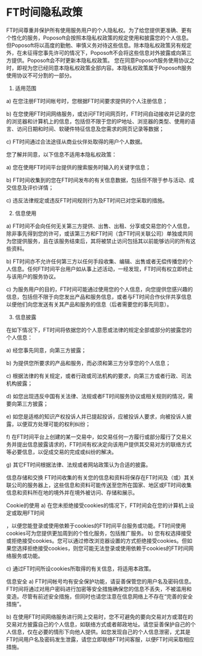 # FT时间隐私政策
FT时间尊重并保护所有使用服务用户的个人隐私权。为了给您提供更准确、更有个性化的服务，Poposoft会按照本隐私权政策的规定使用和披露您的个人信息。但Poposoft将以高度的勤勉、审慎义务对待这些信息。除本隐私权政策另有规定外，在未征得您事先许可的情况下，Poposoft不会将这些信息对外披露或向第三方提供。Poposoft会不时更新本隐私权政策。 您在同意Poposoft服务使用协议之时，即视为您已经同意本隐私权政策全部内容。本隐私权政策属于Poposoft服务使用协议不可分割的一部分。

1. 适用范围

a) 在您注册FT时间帐号时，您根据FT时间要求提供的个人注册信息；

b) 在您使用FT时间网络服务，或访问FT时间网页时，FT时间自动接收并记录的您的浏览器和计算机上的信息，包括但不限于您的IP地址、浏览器的类型、使用的语言、访问日期和时间、软硬件特征信息及您需求的网页记录等数据；

c) FT时间通过合法途径从商业伙伴处取得的用户个人数据。

您了解并同意，以下信息不适用本隐私权政策：

a) 您在使用FT时间平台提供的搜索服务时输入的关键字信息；

b) FT时间收集到的您在FT时间发布的有关信息数据，包括但不限于参与活动、成交信息及评价详情；

c) 违反法律规定或违反FT时间规则行为及FT时间已对您采取的措施。

2. 信息使用

a) FT时间不会向任何无关第三方提供、出售、出租、分享或交易您的个人信息，除非事先得到您的许可，或该第三方和FT时间（含FT时间关联公司）单独或共同为您提供服务，且在该服务结束后，其将被禁止访问包括其以前能够访问的所有这些资料。

b) FT时间亦不允许任何第三方以任何手段收集、编辑、出售或者无偿传播您的个人信息。任何FT时间平台用户如从事上述活动，一经发现，FT时间有权立即终止与该用户的服务协议。

c) 为服务用户的目的，FT时间可能通过使用您的个人信息，向您提供您感兴趣的信息，包括但不限于向您发出产品和服务信息，或者与FT时间合作伙伴共享信息以便他们向您发送有关其产品和服务的信息（后者需要您的事先同意）。

3. 信息披露

在如下情况下，FT时间将依据您的个人意愿或法律的规定全部或部分的披露您的个人信息：

a) 经您事先同意，向第三方披露；

b) 为提供您所要求的产品和服务，而必须和第三方分享您的个人信息；

c) 根据法律的有关规定，或者行政或司法机构的要求，向第三方或者行政、司法机构披露；

d) 如您出现违反中国有关法律、法规或者FT时间服务协议或相关规则的情况，需要向第三方披露；

e) 如您是适格的知识产权投诉人并已提起投诉，应被投诉人要求，向被投诉人披露，以便双方处理可能的权利纠纷；

f) 在FT时间平台上创建的某一交易中，如交易任何一方履行或部分履行了交易义务并提出信息披露请求的，FT时间有权决定向该用户提供其交易对方的联络方式等必要信息，以促成交易的完成或纠纷的解决。

g) 其它FT时间根据法律、法规或者网站政策认为合适的披露。

信息存储和交换
FT时间收集的有关您的信息和资料将保存在FT时间及（或）其关联公司的服务器上，这些信息和资料可能传送至您所在国家、地区或FT时间收集信息和资料所在地的境外并在境外被访问、存储和展示。

Cookie的使用
a) 在您未拒绝接受cookies的情况下，FT时间会在您的计算机上设定或取用FT时间

，以便您能登录或使用依赖于cookies的FT时间平台服务或功能。FT时间使用cookies可为您提供更加周到的个性化服务，包括推广服务。  b) 您有权选择接受或拒绝接受cookies。您可以通过修改浏览器设置的方式拒绝接受cookies。但如果您选择拒绝接受cookies，则您可能无法登录或使用依赖于cookies的FT时间网络服务或功能。

c) 通过FT时间所设cookies所取得的有关信息，将适用本政策。

信息安全
a) FT时间帐号均有安全保护功能，请妥善保管您的用户名及密码信息。FT时间将通过对用户密码进行加密等安全措施确保您的信息不丢失，不被滥用和变造。尽管有前述安全措施，但同时也请您注意在信息网络上不存在“完善的安全措施”。

b) 在使用FT时间网络服务进行网上交易时，您不可避免的要向交易对方或潜在的交易对方披露自己的个人信息，如联络方式或者邮政地址。请您妥善保护自己的个人信息，仅在必要的情形下向他人提供。如您发现自己的个人信息泄密，尤其是FT时间用户名及密码发生泄露，请您立即联络FT时间客服，以便FT时间采取相应措施。
